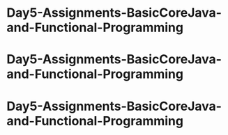 # Day5-Assignments-BasicCoreJava-and-Functional-Programming
# Day5-Assignments-BasicCoreJava-and-Functional-Programming
# Day5-Assignments-BasicCoreJava-and-Functional-Programming
